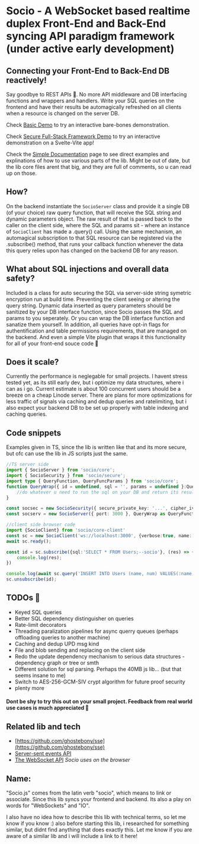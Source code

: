# Socio - A WebSocket based realtime duplex Front-End and Back-End syncing API paradigm framework (under active early development)

## Connecting your Front-End to Back-End DB reactively!

Say goodbye to REST APIs 👋. No more API middleware and DB interfacing functions and wrappers and handlers. Write your SQL queries on the frontend and have their results be automagically refreshed on all clients when a resource is changed on the server DB.

Check [Basic Demo](https://github.com/Rolands-Laucis/Socio/blob/master/demos/basic/readme.md) to try an interactive bare-bones demonstration.

Check [Secure Full-Stack Framework Demo](https://github.com/Rolands-Laucis/Socio/tree/master/demos/full-stack_framework#readme) to try an interactive demonstration on a Svelte-Vite app!

Check the [Simple Documentation](https://github.com/Rolands-Laucis/Socio/blob/master/core/docs.md) page to see direct examples and explinations of how to use various parts of the lib. Might be out of date, but the lib core files arent that big, and they are full of comments, so u can read up on those.

## How?

On the backend instantiate the ``SocioServer`` class and provide it a single DB (of your choice) raw query function, that will receive the SQL string and dynamic parameters object. The raw result of that is passed back to the caller on the client side, where the SQL and params sit - where an instance of ``SocioClient`` has made a .query() call. Using the same mechanism, an automagical subscription to that SQL resource can be registered via the .subscribe() method, that runs your callback function whenever the data this query relies upon has changed on the backend DB for any reason.

## What about SQL injections and overall data safety?

Included is a class for auto securing the SQL via server-side string symetric encryption run at build time.
Preventing the client seeing or altering the query string. Dynamic data inserted as query parameters should be sanitized by your DB interface function, since Socio passes the SQL and params to you seperately. Or you can wrap the DB interface function and sanatize them yourself.
In addition, all queries have opt-in flags for authentification and table permissions requirements, that are managed on the backend.
And even a simple Vite plugin that wraps it this functionality for all of your front-end souce code 🥳

## Does it scale?

Currently the performance is neglegable for small projects. I havent stress tested yet, as its still early dev, but i optimize my data structures, where i can as i go. Current estimate is about 100 concurrent users should be a breeze on a cheap Linode server. There are plans for more optimizations for less traffic of signals via caching and dedup queries and ratelimiting, but i also expect your backend DB to be set up properly with table indexing and caching queries.

## Code snippets

Examples given in TS, since the lib is written like that and its more secure, but ofc can use the lib in JS scripts just the same.

```ts
//TS server side
import { SocioServer } from 'socio/core';
import { SocioSecurity } from 'socio/secure';
import type { QueryFunction, QueryFuncParams } from 'socio/core';
function QueryWrap({ id = undefined, sql = '', params = undefined }:QueryFuncParams = { sql: '' }){
    //do whatever u need to run the sql on your DB and return its result
}

const socsec = new SocioSecurity({ secure_private_key: '...', cipher_iv: '...', verbose:true }) //for decrypting incoming queries
const socserv = new SocioServer({ port: 3000 }, QueryWrap as QueryFunction, { verbose: true, secure: socsec }); //creates localhost:3000 web socket server
```

```ts
//client side browser code
import {SocioClient} from 'socio/core-client'
const sc = new SocioClient('ws://localhost:3000', {verbose:true, name:'Main'});
await sc.ready();

const id = sc.subscribe({sql:'SELECT * FROM Users;--socio'}, (res) => {
    console.log(res);
})

console.log(await sc.query('INSERT INTO Users (name, num) VALUES(:name, :num);--socio', {name:'bob', num:42}));
sc.unsubscribe(id);
```


## TODOs 📝
* Keyed SQL queries
* Better SQL dependency distinguisher on queries
* Rate-limit decorators
* Threading paralization pipelines for async querry queues (perhaps offloading queries to another machine)
* Caching and dedup UPD msg kind
* File and blob sending and replacing on the client side
* Redo the update dependency mechanism to serious data structures - dependency graph or tree or smth
* Different solution for sql parsing. Perhaps the 40MB js lib... (but that seems insane to me)
* Switch to AES-256-GCM-SIV crypt algorithm for future proof security
* plenty more

#### Dont be shy to try this out on your small project. Feedback from real world use cases is much appreciated 🥰

## Related lib and tech
* [https://github.com/ghostebony/sse](https://github.com/ghostebony/sse)
* [Server-sent events API](https://developer.mozilla.org/en-US/docs/Web/API/Server-sent_events/Using_server-sent_events)
* [The WebSocket API](https://developer.mozilla.org/en-US/docs/Web/API/WebSockets_API) *Socio uses on the browser*

## Name:
"Socio.js" comes from the latin verb "socio", which means to link or associate. Since this lib syncs your frontend and backend. Its also a play on words for "WebSockets" and "IO".

I also have no idea how to describe this lib with technical terms, so let me know if you know :) also before starting this lib, i researched for something similar, but didnt find anything that does exactly this. Let me know if you are aware of a similar lib and i will include a link to it here!
